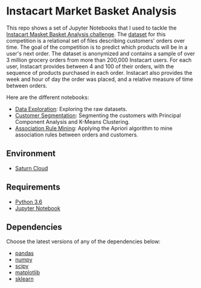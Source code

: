 # Instacart Market Basket Analysis

This repo shows a set of Jupyter Notebooks that I used to tackle the [Instacart Masket Basket Analysis challenge](https://www.kaggle.com/c/instacart-market-basket-analysis). The [dataset](https://github.com/khanhnamle1994/instacart-orders/tree/master/data) for this competition is a relational set of files describing customers' orders over time. The goal of the competition is to predict which products will be in a user's next order. The dataset is anonymized and contains a sample of over 3 million grocery orders from more than 200,000 Instacart users. For each user, Instacart provides between 4 and 100 of their orders, with the sequence of products purchased in each order. Instacart also provides the week and hour of day the order was placed, and a relative measure of time between orders.

Here are the different notebooks:
* [Data Exploration](https://github.com/Gudguykartik/instacart_orders/blob/master/notebooks/Instacart-Simple-Data-Exploration.ipynb): Exploring the raw datasets.
* [Customer Segmentation](https://github.com/Gudguykartik/instacart_orders/blob/master/notebooks/Customer-Segments-with-PCA.ipynb): Segmenting the customers with Principal Component Analysis and K-Means Clustering.
* [Association Rule Mining](https://github.com/Gudguykartik/instacart_orders/blob/master/notebooks/Association-Rule-Mining.ipynb): Applying the Apriori algorithm to mine association rules between orders and customers.

## Environment

* [Saturn Cloud](https://www.saturncloud.io/)

## Requirements

* [Python 3.6](https://www.python.org/downloads/release/python-360/)
* [Jupyter Notebook](http://jupyter.org/)

## Dependencies

Choose the latest versions of any of the dependencies below:
* [pandas](https://pandas.pydata.org/)
* [numpy](http://www.numpy.org/)
* [scipy](https://www.scipy.org/)
* [matplotlib](https://matplotlib.org/)
* [sklearn](http://scikit-learn.org/stable/)
